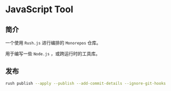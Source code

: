 # JavaScript Tool

## 简介

一个使用 `Rush.js` 进行编排的 `Monorepos` 仓库。

用于编写一些 `Node.js` ，或跨运行时的工具库。

<!-- TODO 补充操作说明 -->

## 发布

``` sh
rush publish --apply --publish --add-commit-details --ignore-git-hooks --target-branch master
```
